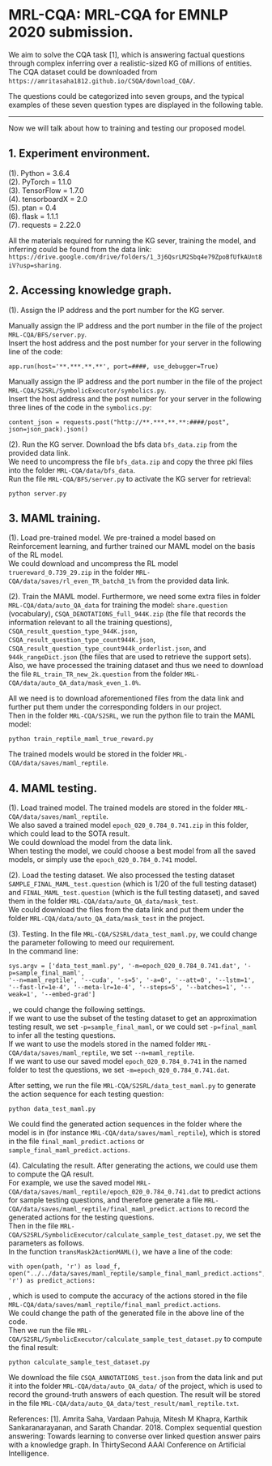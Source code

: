 # MRL-CQA: MRL-CQA for EMNLP 2020 submission.
We aim to solve the CQA task [1], which is answering factual questions through complex inferring over a realistic-sized KG of millions of entities.
The CQA dataset could be downloaded from `https://amritasaha1812.github.io/CSQA/download_CQA/`.

The questions could be categorized into seven groups, and the typical examples of these seven question types are displayed in the following table.  

---

Now we will talk about how to training and testing our proposed model.
## 1. Experiment environment.
 (1). Python = 3.6.4  
 (2). PyTorch = 1.1.0  
 (3). TensorFlow = 1.7.0  
 (4). tensorboardX = 2.0  
 (5). ptan = 0.4  
 (6). flask = 1.1.1  
 (7). requests = 2.22.0  
  
 All the materials required for running the KG sever, training the model, and inferring could be found from the data link: `https://drive.google.com/drive/folders/1_3j6QsrLM2Sbq4e79ZpoBfUfkAUnt8iV?usp=sharing`.
  
## 2. Accessing knowledge graph.
 (1). Assign the IP address and the port number for the KG server.  

 Manually assign the IP address and the port number in the file of the project `MRL-CQA/BFS/server.py`.  
 Insert the host address and the post number for your server in the following line of the code:  
 ```
 app.run(host='**.***.**.**', port=####, use_debugger=True)
 ```

 Manually assign the IP address and the port number in the file of the project `MRL-CQA/S2SRL/SymbolicExecutor/symbolics.py`.  
 Insert the host address and the post number for your server in the following three lines of the code in the `symbolics.py`: 
 ```
 content_json = requests.post("http://**.***.**.**:####/post", json=json_pack).json()
 ```
  
 (2). Run the KG server.
 Download the bfs data `bfs_data.zip` from the provided data link.   
 We need to uncompress the file `bfs_data.zip` and copy the three pkl files into the folder `MRL-CQA/data/bfs_data`.   
 Run the file `MRL-CQA/BFS/server.py` to activate the KG server for retrieval: 
 ```
 python server.py
 ``` 
 
 ## 3. MAML training.
 (1). Load pre-trained model.
 We pre-trained a model based on Reinforcement learning, and further trained our MAML model on the basis of the RL model.   
 We could download and uncompress the RL model `truereward_0.739_29.zip` in the folder `MRL-CQA/data/saves/rl_even_TR_batch8_1%` from the provided data link.  
 
 (2). Train the MAML model.
 Furthermore, we need some extra files in folder `MRL-CQA/data/auto_QA_data` for training the model: `share.question` (vocabulary), `CSQA_DENOTATIONS_full_944K.zip` (the file that records the information relevant to all the training questions), `CSQA_result_question_type_944K.json`, `CSQA_result_question_type_count944K.json`, `CSQA_result_question_type_count944k_orderlist.json`, and `944k_rangeDict.json` (the files that are used to retrieve the support sets).  
 Also, we have processed the training dataset and thus we need to download the file `RL_train_TR_new_2k.question` from the folder `MRL-CQA/data/auto_QA_data/mask_even_1.0%`.  
 
 All we need is to download aforementioned files from the data link and further put them under the corresponding folders in our project.   
 Then in the folder `MRL-CQA/S2SRL`, we run the python file to train the MAML model: 
 ```
 python train_reptile_maml_true_reward.py
 ```
 The trained models would be stored in the folder `MRL-CQA/data/saves/maml_reptile`.   
 
 ## 4. MAML testing.
  (1). Load trained model.
  The trained models are stored in the folder `MRL-CQA/data/saves/maml_reptile`.  
  We also saved a trained model `epoch_020_0.784_0.741.zip` in this folder, which could lead to the SOTA result.  
  We could download the model from the data link.  
  When testing the model, we could choose a best model from all the saved models, or simply use the `epoch_020_0.784_0.741` model.  
  
  (2). Load the testing dataset.
  We also processed the testing dataset `SAMPLE_FINAL_MAML_test.question` (which is 1/20 of the full testing dataset) and `FINAL_MAML_test.question` (which is the full testing dataset), and saved them in the folder `MRL-CQA/data/auto_QA_data/mask_test`.  
  We could download the files from the data link and put them under the folder `MRL-CQA/data/auto_QA_data/mask_test` in the project.  
  
  (3). Testing.
  In the file `MRL-CQA/S2SRL/data_test_maml.py`, we could change the parameter following to meed our requirement.  
  In the command line: 
  ```
  sys.argv = ['data_test_maml.py', '-m=epoch_020_0.784_0.741.dat', '-p=sample_final_maml',
  '--n=maml_reptile', '--cuda', '-s=5', '-a=0', '--att=0', '--lstm=1',
  '--fast-lr=1e-4', '--meta-lr=1e-4', '--steps=5', '--batches=1', '--weak=1', '--embed-grad']
  ```
  , we could change the following settings.  
  If we want to use the subset of the testing dataset to get an approximation testing result, we set `-p=sample_final_maml`, or we could set `-p=final_maml` to infer all the testing questions.  
  If we want to use the models stored in the named folder `MRL-CQA/data/saves/maml_reptile`, we set `--n=maml_reptile`.  
  If we want to use our saved model `epoch_020_0.784_0.741` in the named folder to test the questions, we set `-m=epoch_020_0.784_0.741.dat`.  
  
  After setting, we run the file `MRL-CQA/S2SRL/data_test_maml.py` to generate the action sequence for each testing question:
  ```
  python data_test_maml.py
  ```
  We could find the generated action sequences in the folder where the model is in (for instance `MRL-CQA/data/saves/maml_reptile`), which is stored in the file `final_maml_predict.actions` or `sample_final_maml_predict.actions`.   
  
  (4). Calculating the result.
  After generating the actions, we could use them to compute the QA result.  
  For example, we use the saved model `MRL-CQA/data/saves/maml_reptile/epoch_020_0.784_0.741.dat` to predict actions for sample testing questions, and therefore generate a file `MRL-CQA/data/saves/maml_reptile/final_maml_predict.actions` to record the generated actions for the testing questions.  
  Then in the file `MRL-CQA/S2SRL/SymbolicExecutor/calculate_sample_test_dataset.py`, we set the parameters as follows.  
  In the function `transMask2ActionMAML()`, we have a line of the code: 
  ```
  with open(path, 'r') as load_f, open("../../data/saves/maml_reptile/sample_final_maml_predict.actions", 'r') as predict_actions:
  ```
  , which is used to compute the accuracy of the actions stored in the file `MRL-CQA/data/saves/maml_reptile/final_maml_predict.actions`.  
  We could change the path of the generated file in the above line of the code.  
  Then we run the file `MRL-CQA/S2SRL/SymbolicExecutor/calculate_sample_test_dataset.py` to compute the final  result:
  ```
  python calculate_sample_test_dataset.py
  ```
  We download the file `CSQA_ANNOTATIONS_test.json` from the data link and put it into the folder `MRL-CQA/data/auto_QA_data/` of the project, which is used to record the ground-truth answers of each question.
  The result will be stored in the file `MRL-CQA/data/auto_QA_data/test_result/maml_reptile.txt`.  
  
 References:
 [1]. Amrita Saha, Vardaan Pahuja, Mitesh M Khapra, Karthik Sankaranarayanan, and Sarath Chandar. 2018. Complex sequential question answering: Towards learning to converse over linked question answer pairs with a knowledge graph. In ThirtySecond AAAI Conference on Artificial Intelligence.
